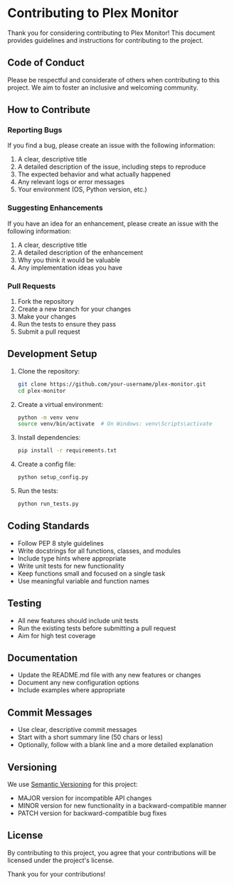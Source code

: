 # Contributing to Plex Monitor

Thank you for considering contributing to Plex Monitor! This document provides guidelines and instructions for contributing to the project.

## Code of Conduct

Please be respectful and considerate of others when contributing to this project. We aim to foster an inclusive and welcoming community.

## How to Contribute

### Reporting Bugs

If you find a bug, please create an issue with the following information:

1. A clear, descriptive title
2. A detailed description of the issue, including steps to reproduce
3. The expected behavior and what actually happened
4. Any relevant logs or error messages
5. Your environment (OS, Python version, etc.)

### Suggesting Enhancements

If you have an idea for an enhancement, please create an issue with the following information:

1. A clear, descriptive title
2. A detailed description of the enhancement
3. Why you think it would be valuable
4. Any implementation ideas you have

### Pull Requests

1. Fork the repository
2. Create a new branch for your changes
3. Make your changes
4. Run the tests to ensure they pass
5. Submit a pull request

## Development Setup

1. Clone the repository:
   ```bash
   git clone https://github.com/your-username/plex-monitor.git
   cd plex-monitor
   ```

2. Create a virtual environment:
   ```bash
   python -m venv venv
   source venv/bin/activate  # On Windows: venv\Scripts\activate
   ```

3. Install dependencies:
   ```bash
   pip install -r requirements.txt
   ```

4. Create a config file:
   ```bash
   python setup_config.py
   ```

5. Run the tests:
   ```bash
   python run_tests.py
   ```

## Coding Standards

- Follow PEP 8 style guidelines
- Write docstrings for all functions, classes, and modules
- Include type hints where appropriate
- Write unit tests for new functionality
- Keep functions small and focused on a single task
- Use meaningful variable and function names

## Testing

- All new features should include unit tests
- Run the existing tests before submitting a pull request
- Aim for high test coverage

## Documentation

- Update the README.md file with any new features or changes
- Document any new configuration options
- Include examples where appropriate

## Commit Messages

- Use clear, descriptive commit messages
- Start with a short summary line (50 chars or less)
- Optionally, follow with a blank line and a more detailed explanation

## Versioning

We use [Semantic Versioning](https://semver.org/) for this project:

- MAJOR version for incompatible API changes
- MINOR version for new functionality in a backward-compatible manner
- PATCH version for backward-compatible bug fixes

## License

By contributing to this project, you agree that your contributions will be licensed under the project's license.

Thank you for your contributions!
